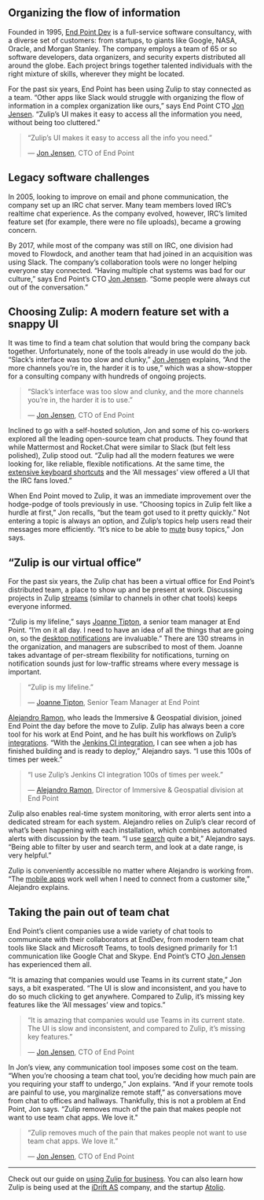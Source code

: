 ## Organizing the flow of information

Founded in 1995, [End Point Dev](https://www.endpointdev.com/about/) is a
full-service software consultancy, with a diverse set of customers: from
startups, to giants like Google, NASA, Oracle, and Morgan Stanley. The company
employs a team of 65 or so software developers, data organizers, and security
experts distributed all around the globe. Each project brings together talented
individuals with the right mixture of skills, wherever they might be located.

For the past six years, End Point has been using Zulip to stay connected as a
team. “Other apps like Slack would struggle with organizing the flow of
information in a complex organization like ours,” says End Point CTO [Jon
Jensen](https://www.endpointdev.com/team/jon-jensen/). “Zulip’s UI makes it easy
to access all the information you need, without being too cluttered.”


> “Zulip’s UI makes it easy to access all the info you need.”
>
> — [Jon Jensen](https://www.endpointdev.com/team/jon-jensen/), CTO of End Point

## Legacy software challenges

In 2005, looking to improve on email and phone communication, the company set up
an IRC chat server. Many team members loved IRC’s realtime chat experience. As
the company evolved, however, IRC’s limited feature set (for example, there were
no file uploads), became a growing concern.

By 2017, while most of the company was still on IRC, one division had moved to
Flowdock, and another team that had joined in an acquisition was using Slack.
The company’s collaboration tools were no longer helping everyone stay
connected. “Having multiple chat systems was bad for our culture,” says End
Point’s CTO [Jon Jensen](https://www.endpointdev.com/team/jon-jensen/). “Some
people were always cut out of the conversation.”

## Choosing Zulip: A modern feature set with a snappy UI

It was time to find a team chat solution that would bring the company back
together. Unfortunately, none of the tools already in use would do the job.
“Slack’s interface was too slow and clunky,” [Jon
Jensen](https://www.endpointdev.com/team/jon-jensen/) explains, “And the more
channels you’re in, the harder it is to use,” which was a show-stopper for a
consulting company with hundreds of ongoing projects.


> “Slack’s interface was too slow and clunky, and the more channels you’re in,
> the harder it is to use.”
>
> — [Jon Jensen](https://www.endpointdev.com/team/jon-jensen/), CTO of End Point

Inclined to go with a self-hosted solution, Jon and some of his co-workers
explored all the leading open-source team chat products. They found that while
Mattermost and Rocket.Chat were similar to Slack (but felt less polished), Zulip
stood out. “Zulip had all the modern features we were looking for, like
reliable, flexible notifications. At the same time, the [extensive keyboard
shortcuts](/help/keyboard-shortcuts) and the ‘All messages’
view offered a UI that the IRC fans loved.”

When End Point moved to Zulip, it was an immediate improvement over the
hodge-podge of tools previously in use. “Choosing topics in Zulip felt like a
hurdle at first,” Jon recalls, “but the team got used to it pretty quickly.” Not
entering a topic is always an option, and Zulip’s topics help users read their
messages more efficiently. “It’s nice to be able to [mute](/help/mute-a-topic)
busy topics,” Jon says.

## “Zulip is our virtual office”

For the past six years, the Zulip chat has been a virtual office for End Point’s
distributed team, a place to show up and be present at work. Discussing projects
in Zulip [streams](/help/streams-and-topics) (similar to channels in other chat
tools) keeps everyone informed.

“Zulip is my lifeline,” says [Joanne
Tipton](https://www.endpointdev.com/team/joanne-tipton/), a senior team manager
at End Point. “I’m on it all day. I need to have an idea of all the things that
are going on, so the [desktop notifications](/help/desktop-notifications) are
invaluable.” There are 130 streams in the organization, and managers are
subscribed to most of them. Joanne takes advantage of per-stream flexibility for
notifications, turning on notification sounds just for low-traffic streams where
every message is important.

> “Zulip is my lifeline.”
>
> — [Joanne Tipton](https://www.endpointdev.com/team/joanne-tipton/), Senior Team Manager at End Point

[Alejandro Ramon](https://www.endpointdev.com/team/alejandro-ramon/), who leads
the Immersive & Geospatial division, joined End Point the day before the move to
Zulip. Zulip has always been a core tool for his work at End  Point, and he has
built his workflows on Zulip’s [integrations](/integrations/). “With the
[Jenkins CI integration](/integrations/doc/jenkins), I can see when a job has
finished building and is ready to deploy,” Alejandro says. “I use this 100s of
times per week.”


> “I use Zulip’s Jenkins CI integration 100s of times per week.”
>
> — [Alejandro Ramon](https://www.endpointdev.com/team/alejandro-ramon/),
> Director of Immersive & Geospatial division at End Point

Zulip also enables real-time system monitoring, with error alerts sent into a
dedicated stream for each system. Alejandro relies on Zulip’s clear record of
what’s been happening with each installation, which combines automated alerts
with discussion by the team. “I use [search](/help/search-for-messages) quite a
bit,” Alejandro says. “Being able to filter by user and search term, and look at
a date range, is very helpful.”

Zulip is conveniently accessible no matter where Alejandro is working from. “The
[mobile apps](/apps/) work well when I need to connect from a customer site,”
Alejandro explains.

## Taking the pain out of team chat

End Point’s client companies use a wide variety of chat tools to communicate
with their collaborators at EndDev, from modern team chat tools like Slack and
Microsoft Teams, to tools designed primarily for 1:1 communication like Google
Chat and Skype. End Point’s CTO [Jon
Jensen](https://www.endpointdev.com/team/jon-jensen/) has experienced them all.

“It is amazing that companies would use Teams in its current state,” Jon says, a
bit exasperated. “The UI is slow and inconsistent, and you have to do so much
clicking to get anywhere. Compared to Zulip, it’s missing key features like the
‘All messages’ view and topics.”

> “It is amazing that companies would use Teams in its current state. The UI is
> slow and inconsistent, and compared to Zulip, it’s missing key features.”
>
> — [Jon Jensen](https://www.endpointdev.com/team/jon-jensen/), CTO of End Point

In Jon’s view, any communication tool imposes some cost on the team. “When
you’re choosing a team chat tool, you’re deciding how much pain are you
requiring your staff to undergo,” Jon explains. “And if your remote tools are
painful to use, you marginalize remote staff,” as conversations move from chat
to offices and hallways. Thankfully, this is not a problem at End Point, Jon
says. “Zulip removes much of the pain that makes people not want to use team
chat apps. We love it."

>  “Zulip removes much of the pain that makes people not want to use team chat
>  apps. We love it.”
>
> — [Jon Jensen](https://www.endpointdev.com/team/jon-jensen/), CTO of End Point

---

Check out our guide on [using Zulip for business](/for/business/). You can also
learn how Zulip is being used at the [iDrift AS](/case-studies/idrift/) company,
and the startup [Atolio](/case-studies/atolio/).
